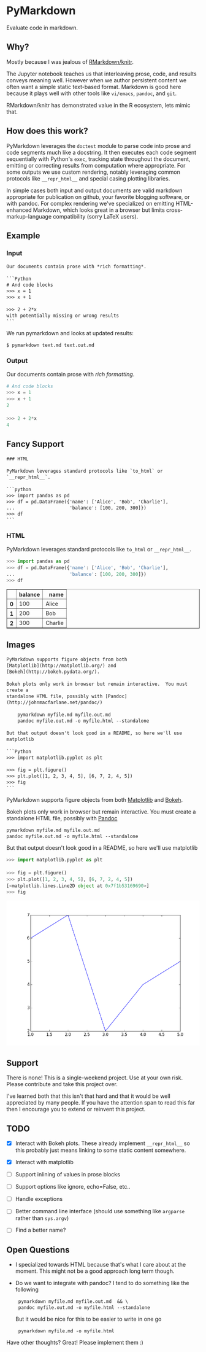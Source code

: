 PyMarkdown
==========

Evaluate code in markdown.

Why?
----

Mostly because I was jealous of
[RMarkdown/knitr](http://rmarkdown.rstudio.com/).

The Jupyter notebook teaches us that interleaving prose, code, and results
conveys meaning well. However when we author persistent content we often want a
simple static text-based format.  Markdown is good here because it plays well
with other tools like `vi/emacs`, `pandoc`, and `git`.

RMarkdown/knitr has demonstrated value in the R ecosystem, lets mimic that.


How does this work?
-------------------

PyMarkdown leverages the `doctest` module to parse code into prose and code
segments much like a docstring.  It then executes each code segment
sequentially with Python's `exec`, tracking state throughout the document,
emitting or correcting results from computation where appropriate.  For some
outputs we use custom rendering, notably leveraging common protocols like
`__repr_html__` and special casing plotting libraries.

In simple cases both input and output documents are valid markdown appropriate
for publication on github, your favorite blogging software, or with pandoc.
For complex rendering we've specialized on emitting HTML-enhanced Markdown,
which looks great in a browser but limits cross-markup-language compatibility
(sorry LaTeX users).


Example
-------

### Input

    Our documents contain prose with *rich formatting*.

    ```Python
    # And code blocks
    >>> x = 1
    >>> x + 1

    >>> 2 + 2*x
    with potentially missing or wrong results
    ```

We run pymarkdown and looks at updated results:

    $ pymarkdown text.md text.out.md

### Output

Our documents contain prose with *rich formatting*.

```Python
# And code blocks
>>> x = 1
>>> x + 1
2

>>> 2 + 2*x
4
```

Fancy Support
-------------

    ### HTML

    PyMarkdown leverages standard protocols like `to_html` or `__repr_html__`.

    ```python
    >>> import pandas as pd
    >>> df = pd.DataFrame({'name': ['Alice', 'Bob', 'Charlie'],
    ...                    'balance': [100, 200, 300]})
    >>> df
    ```

### HTML

PyMarkdown leverages standard protocols like `to_html` or `__repr_html__`.

```python
>>> import pandas as pd
>>> df = pd.DataFrame({'name': ['Alice', 'Bob', 'Charlie'],
...                    'balance': [100, 200, 300]})
>>> df
```
<table border="1" class="dataframe">
  <thead>
    <tr style="text-align: right;">
      <th></th>
      <th>balance</th>
      <th>name</th>
    </tr>
  </thead>
  <tbody>
    <tr>
      <th>0</th>
      <td> 100</td>
      <td>   Alice</td>
    </tr>
    <tr>
      <th>1</th>
      <td> 200</td>
      <td>     Bob</td>
    </tr>
    <tr>
      <th>2</th>
      <td> 300</td>
      <td> Charlie</td>
    </tr>
  </tbody>
</table>


Images
------

    PyMarkdown supports figure objects from both
    [Matplotlib](http://matplotlib.org/) and
    [Bokeh](http://bokeh.pydata.org/).

    Bokeh plots only work in browser but remain interactive.  You must create a
    standalone HTML file, possibly with [Pandoc](http://johnmacfarlane.net/pandoc/)

        pymarkdown myfile.md myfile.out.md
        pandoc myfile.out.md -o myfile.html --standalone

    But that output doesn't look good in a README, so here we'll use matplotlib

    ```Python
    >>> import matplotlib.pyplot as plt

    >>> fig = plt.figure()
    >>> plt.plot([1, 2, 3, 4, 5], [6, 7, 2, 4, 5])
    >>> fig
    ```

PyMarkdown supports figure objects from both
[Matplotlib](http://matplotlib.org/) and
[Bokeh](http://bokeh.pydata.org/).

Bokeh plots only work in browser but remain interactive.  You must create a
standalone HTML file, possibly with [Pandoc](http://johnmacfarlane.net/pandoc/)

    pymarkdown myfile.md myfile.out.md
    pandoc myfile.out.md -o myfile.html --standalone

But that output doesn't look good in a README, so here we'll use matplotlib

```Python
>>> import matplotlib.pyplot as plt

>>> fig = plt.figure()
>>> plt.plot([1, 2, 3, 4, 5], [6, 7, 2, 4, 5])
[<matplotlib.lines.Line2D object at 0x7f1b53169690>]
>>> fig
```
![](examples/images/8734720408301.png)


Support
-------

There is none!  This is a single-weekend project.  Use at your own risk.
Please contribute and take this project over.

I've learned both that this isn't that hard and that it would be well
appreciated by many people.  If you have the attention span to read this far
then I encourage you to extend or reinvent this project.


TODO
----

- [x] Interact with Bokeh plots.  These already implement `__repr_html__` so
      this probably just means linking to some static content somewhere.
- [x] Interact with matplotlib
- [ ] Support inlining of values in prose blocks
- [ ] Support options like ignore, echo=False, etc..
- [ ] Handle exceptions
- [ ] Better command line interface (should use something like `argparse` rather
      than `sys.argv`)
- [ ] Find a better name?


Open Questions
--------------

*  I specialized towards HTML because that's what I care about at the
   moment.  This might not be a good approach long term though.
*  Do we want to integrate with pandoc?  I tend to do something like the
   following

        pymarkdown myfile.md myfile.out.md  && \
        pandoc myfile.out.md -o myfile.html --standalone

    But it would be nice for this to be easier to write in one go

        pymarkdown myfile.md -o myfile.html

Have other thoughts?  Great!  Please implement them :)
